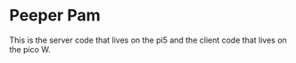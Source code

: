 # Peeper Pam

This is the server code that lives on the pi5 and the client code that lives on the pico W.
